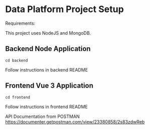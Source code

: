 # Data Platform Project Setup

Requirements:

This project uses NodeJS and MongoDB.

## Backend Node Application
```
cd backend
```
Follow instructions in backend README

## Frontend Vue 3 Application
```
cd frontend
```
Follow instructions in frontend README

API Documentation from POSTMAN
https://documenter.getpostman.com/view/23380858/2s83zdwReb

